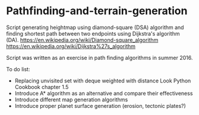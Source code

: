 # Pathfinding-and-terrain-generation


Script generating heightmap using diamond-square (DSA) algorithm and finding
shortest path between two endpoints using Dijkstra's algorithm (DA).
https://en.wikipedia.org/wiki/Diamond-square_algorithm
https://en.wikipedia.org/wiki/Dijkstra%27s_algorithm

Script was written as an exercise in path finding algorithms in summer 2016.

To do list:
- Replacing unvisited set with deque weighted with distance
  Look Python Cookbook chapter 1.5
- Introduce A* algorithm as an alternative and compare their effectiveness
- Introduce different map generation algorithms
- Introduce proper planet surface generation (erosion, tectonic plates?)
